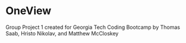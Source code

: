 # OneView
Group Project 1 created for Georgia Tech Coding Bootcamp by Thomas Saab, Hristo Nikolav, and Matthew McCloskey
